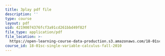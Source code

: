 ```yaml
---
title: 3play pdf file
description: ''
type: course
layout: pdf
uid: 42190074376fcf3a91cd261bbd49f82f
file_type: application/pdf
file_location: >-
  https://open-learning-course-data-production.s3.amazonaws.com/18-01sc-single-variable-calculus-fall-2010/42190074376fcf3a91cd261bbd49f82f_HaOHUfymsuk.pdf
course_id: 18-01sc-single-variable-calculus-fall-2010
---
```

